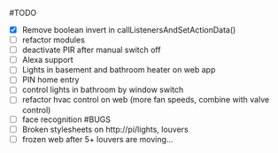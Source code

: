 #TODO
* [x] Remove boolean invert in callListenersAndSetActionData()
* [ ] refactor modules
* [ ] deactivate PIR after manual switch off
* [ ] Alexa support
* [ ] Lights in basement and bathroom heater on web app
* [ ] PIN home entry
* [ ] control lights in bathroom by window switch
* [ ] refactor hvac control on web (more fan speeds, combine with valve control)
* [ ] face recognition
#BUGS
* [ ] Broken stylesheets on http://pi/lights, louvers
* [ ] frozen web after 5+ louvers are moving...